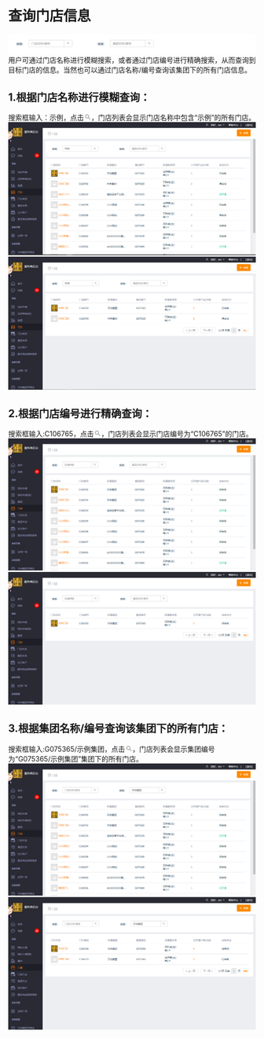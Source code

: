 # 查询门店信息
![门店图片1](picture\\门店\\图片15.png)  
用户可通过门店名称进行模糊搜索，或者通过门店编号进行精确搜索，从而查询到目标门店的信息。当然也可以通过门店名称/编号查询该集团下的所有门店信息。  
## 1.根据门店名称进行模糊查询：
搜索框输入：示例，点击![放大镜](picture\\集团\\图片9.png)，门店列表会显示门店名称中包含“示例”的所有门店。    
![门店图片1](picture\\门店\\图片16.png)   
![门店图片1](picture\\门店\\图片17.png)   
## 2.根据门店编号进行精确查询：
搜索框输入:C106765，点击![放大镜](picture\\集团\\图片9.png)，门店列表会显示门店编号为“C106765”的门店。  
![门店图片1](picture\\门店\\图片18.png)   
![门店图片1](picture\\门店\\图片19.png)  
## 3.根据集团名称/编号查询该集团下的所有门店：
搜索框输入:G075365/示例集团，点击![放大镜](picture\\集团\\图片9.png)，门店列表会显示集团编号为“G075365/示例集团”集团下的所有门店。   
![门店图片1](picture\\门店\\图片20.png)    
![门店图片1](picture\\门店\\图片21.png)  